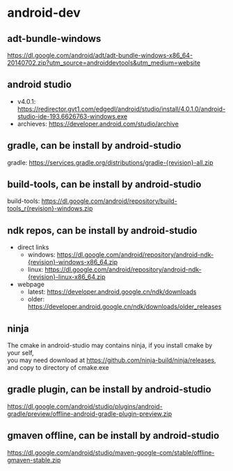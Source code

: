 # android-dev
## adt-bundle-windows
https://dl.google.com/android/adt/adt-bundle-windows-x86_64-20140702.zip?utm_source=androiddevtools&utm_medium=website

## android studio
* v4.0.1: https://redirector.gvt1.com/edgedl/android/studio/install/4.0.1.0/android-studio-ide-193.6626763-windows.exe
* archieves: https://developer.android.com/studio/archive  

## gradle, can be install by android-studio
gradle: https://services.gradle.org/distributions/gradle-{revision}-all.zip  

## build-tools, can be install by android-studio
build-tools: https://dl.google.com/android/repository/build-tools_r{revision}-windows.zip  

## ndk repos, can be install by android-studio
* direct links
  - windows: https://dl.google.com/android/repository/android-ndk-{revision}-windows-x86_64.zip  
  - linux: https://dl.google.com/android/repository/android-ndk-{revision}-linux-x86_64.zip  
* webpage
  - latest: https://developer.android.google.cn/ndk/downloads
  - older: https://developer.android.google.cn/ndk/downloads/older_releases

## ninja
The cmake in android-studio may contains ninja, if you install cmake by your self,  
you may need download at https://github.com/ninja-build/ninja/releases, and copy to directory of cmake.exe

## gradle plugin, can be install by android-studio
https://dl.google.com/android/studio/plugins/android-gradle/preview/offline-android-gradle-plugin-preview.zip  

## gmaven offline, can be install by android-studio
https://dl.google.com/android/studio/maven-google-com/stable/offline-gmaven-stable.zip  


